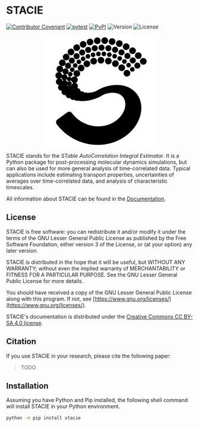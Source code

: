 # STACIE

[![Contributor Covenant](https://img.shields.io/badge/Contributor%20Covenant-2.1-4baaaa.svg)](CODE_OF_CONDUCT.md)
[![pytest](https://github.com/molmod/stacie/actions/workflows/pytest.yaml/badge.svg)](https://github.com/molmod/stacie/actions/workflows/pytest.yaml)
[![PyPI](https://img.shields.io/pypi/v/stacie.svg)](https://pypi.python.org/pypi/stacie/)
![Version](https://img.shields.io/pypi/pyversions/stacie.svg)
![License](https://img.shields.io/github/license/molmod/stacie)

<p align="center">
    <picture>
      <source media="(prefers-color-scheme: dark)" srcset="docs/source/static/stacie-logo-white.svg">
      <source media="(prefers-color-scheme: light)" srcset="docs/source/static/stacie-logo-black.svg">
      <img alt="Shows a black logo in light color mode and a white one in dark color mode." src="docs/source/static/stacie-logo-black.svg">
    </picture>
</p>

STACIE stands for the *STable AutoCorrelation Integral Estimator*.
It is a Python package for post-processing molecular dynamics simulations,
but can also be used for more general analysis of time-correlated data.
Typical applications include estimating transport properties,
uncertainties of averages over time-correlated data,
and analysis of characteristic timescales.

All information about STACIE can be found in the [Documentation](https://molmod.github.io/stacie).

## License

STACIE is free software: you can redistribute it and/or modify it
under the terms of the GNU Lesser General Public License
as published by the Free Software Foundation,
either version 3 of the License, or (at your option) any later version.

STACIE is distributed in the hope that it will be useful,
but WITHOUT ANY WARRANTY;
without even the implied warranty of MERCHANTABILITY or FITNESS FOR A PARTICULAR PURPOSE.
See the GNU Lesser General Public License for more details.

You should have received a copy of the GNU Lesser General Public License along with this program.
If not, see [https://www.gnu.org/licenses/](https://www.gnu.org/licenses/).

STACIE's documentation is distributed under the
[Creative Commons CC BY-SA 4.0 license](https://creativecommons.org/licenses/by-sa/4.0/).

## Citation

If you use STACIE in your research, please cite the following paper:

> TODO

## Installation

Assuming you have Python and Pip installed,
the following shell command will install STACIE in your Python environment.

```bash
python -m pip install stacie
```
